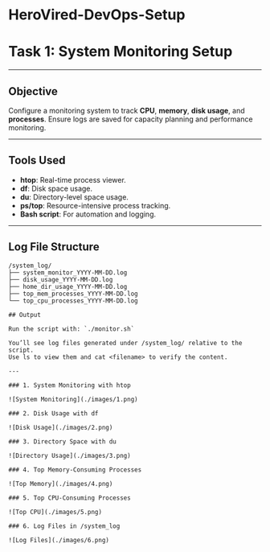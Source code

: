# HeroVired-DevOps-Setup

# Task 1: System Monitoring Setup

---

## Objective

Configure a monitoring system to track **CPU**, **memory**, **disk usage**, and **processes**. 
Ensure logs are saved for capacity planning and performance monitoring.

---

## Tools Used

- **htop**: Real-time process viewer.
- **df**: Disk space usage.
- **du**: Directory-level space usage.
- **ps/top**: Resource-intensive process tracking.
- **Bash script**: For automation and logging.

---

## Log File Structure

```
/system_log/
├── system_monitor_YYYY-MM-DD.log
├── disk_usage_YYYY-MM-DD.log
├── home_dir_usage_YYYY-MM-DD.log
├── top_mem_processes_YYYY-MM-DD.log
└── top_cpu_processes_YYYY-MM-DD.log

## Output

Run the script with: `./monitor.sh`

You’ll see log files generated under /system_log/ relative to the script.
Use ls to view them and cat <filename> to verify the content.

---

### 1. System Monitoring with htop

![System Monitoring](./images/1.png)

### 2. Disk Usage with df

![Disk Usage](./images/2.png)

### 3. Directory Space with du

![Directory Usage](./images/3.png)

### 4. Top Memory-Consuming Processes

![Top Memory](./images/4.png)

### 5. Top CPU-Consuming Processes

![Top CPU](./images/5.png)

### 6. Log Files in /system_log

![Log Files](./images/6.png)
